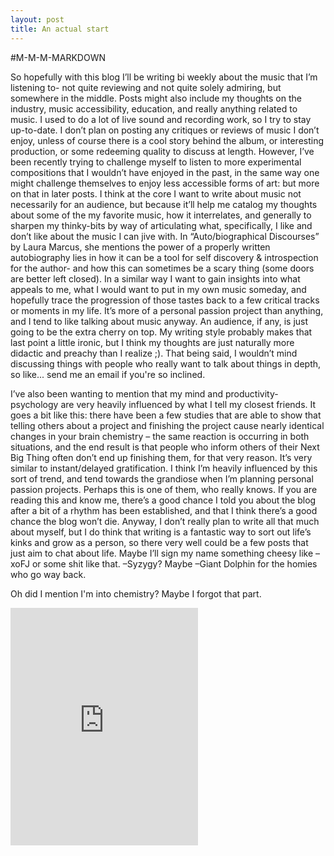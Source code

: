 ```yaml
---
layout: post
title: An actual start
---
```

#M-M-M-MARKDOWN

So hopefully with this blog I’ll be writing bi weekly about the music that I’m listening to- not quite reviewing and not quite solely admiring, but somewhere in the middle.  Posts might also include my thoughts on the industry, music accessibility, education, and really anything related to music. I used to do a lot of live sound and recording work, so I try to stay up-to-date. I don’t plan on posting any critiques or reviews of music I don’t enjoy, unless of course there is a cool story behind the album, or interesting production, or some redeeming quality to discuss at length. However, I’ve been recently trying to challenge myself to listen to more experimental compositions that I wouldn’t have enjoyed in the past, in the same way one might challenge themselves to enjoy less accessible forms of art: but more on that in later posts. I think at the core I want to write about music not necessarily for an audience, but because it’ll help me catalog my thoughts about some of the my favorite music, how it interrelates, and generally to sharpen my thinky-bits by way of articulating what, specifically, I like and don’t like about the music I can jive with. In “Auto/biographical Discourses” by Laura Marcus, she mentions the power of a properly written autobiography lies in how it can be a tool for self discovery & introspection for the author- and how this can sometimes be a scary thing (some doors are better left closed).  In a similar way I want to gain insights into what appeals to me, what I would want to put in my own music someday, and hopefully trace the progression of those tastes back to a few critical tracks or moments in my life. It’s more of a personal passion project than anything, and I tend to like talking about music anyway. An audience, if any, is just going to be the extra cherry on top. My writing style probably makes that last point a little ironic, but I think my thoughts are just naturally more didactic and preachy than I realize ;). That being said, I wouldn’t mind discussing things with people who really want to talk about things in depth, so like... send me an email if you're so inclined. 

I’ve also been wanting to mention that my mind and productivity-psychology are very heavily influenced by what I tell my closest friends. It goes a bit like this: there have been a few studies that are able to show that telling others about a project and finishing the project cause nearly identical changes in your brain chemistry – the same reaction is occurring in both situations, and the end result is that people who inform others of their Next Big Thing often don’t end up finishing them, for that very reason. It’s very similar to instant/delayed gratification. I think I’m heavily influenced by this sort of trend, and tend towards the grandiose when I’m planning personal passion projects. Perhaps this is one of them, who really knows. If you are reading this and know me, there’s a good chance I told you about the blog after a bit of a rhythm has been established, and that I think there’s a good chance the blog won’t die. Anyway, I don’t really plan to write all that much about myself, but I do think that writing is a fantastic way to sort out life’s kinks and grow as a person, so there very well could be a few posts that just aim to chat about life. Maybe I’ll sign my name something cheesy like –xoFJ or some shit like that. –Syzygy? Maybe –Giant Dolphin for the homies who go way back. 

Oh did I mention I'm into chemistry? Maybe I forgot that part.

<iframe src="https://embed.spotify.com/?uri=spotify%3Atrack%3A7b8s4Z0abQQ4x4jpct4GjR" width="300" height="380" frameborder="0" allowtransparency="true"></iframe>
